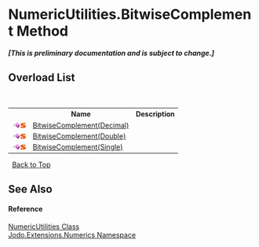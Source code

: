 # NumericUtilities.BitwiseComplement Method 
 _**\[This is preliminary documentation and is subject to change.\]**_


## Overload List
&nbsp;<table><tr><th></th><th>Name</th><th>Description</th></tr><tr><td>![Public method](media/pubmethod.gif "Public method")![Static member](media/static.gif "Static member")</td><td><a href="M_Jodo_Extensions_Numerics_NumericUtilities_BitwiseComplement">BitwiseComplement(Decimal)</a></td><td /></tr><tr><td>![Public method](media/pubmethod.gif "Public method")![Static member](media/static.gif "Static member")</td><td><a href="M_Jodo_Extensions_Numerics_NumericUtilities_BitwiseComplement_1">BitwiseComplement(Double)</a></td><td /></tr><tr><td>![Public method](media/pubmethod.gif "Public method")![Static member](media/static.gif "Static member")</td><td><a href="M_Jodo_Extensions_Numerics_NumericUtilities_BitwiseComplement_2">BitwiseComplement(Single)</a></td><td /></tr></table>&nbsp;
<a href="#numericutilities.bitwisecomplement-method">Back to Top</a>

## See Also


#### Reference
<a href="T_Jodo_Extensions_Numerics_NumericUtilities">NumericUtilities Class</a><br /><a href="N_Jodo_Extensions_Numerics">Jodo.Extensions.Numerics Namespace</a><br />